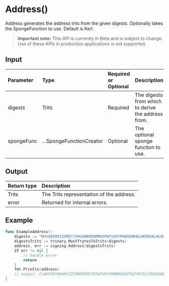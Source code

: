 # Address()
Address generates the address trits from the given digests. Optionally takes the SpongeFunction to use. Default is Kerl.
> **Important note:** This API is currently in Beta and is subject to change. Use of these APIs in production applications is not supported.


## Input

| Parameter       | Type | Required or Optional | Description |
|:---------------|:--------|:--------| :--------|
| digests | Trits | Required | The digests from which to derive the address from.  |
| spongeFunc | ...SpongeFunctionCreator | Optional | The optional sponge function to use.  |




## Output

| Return type     | Description |
|:---------------|:--------|
| Trits | The Trits representation of the address. |
| error | Returned for internal errors. |




## Example

```go
func ExampleAddress() 
	digests := "MUVADERKIZGMEYJVHGVWBKMQMMXOPWYVOXYPNAGDNKBLHWIBUALWLWSSNDXLYAIIWX9NQRRAOQIVIHWLAIRTWWSF9TGEIKFGMCDWNIXPIYKRTSBHJIONSTSSVUCBYHS9SOZB9PSAOSJUIYQYTUV9NXLZCZWHUALYWW"
	digestsTrits := trinary.MustTrytesToTrits(digests)
	address, err := signing.Address(digestsTrits)
	if err != nil {
		// handle error
		return
	}
	fmt.Println(address)
	// output: CLAAFXEY9AHHCSZCXNKDRZEJHIAFVKYORWNOZAGFPAZYNTSLCXUAG9WBSXBRXYEDPVPLXYVDCBCEKRUBD
}

```
